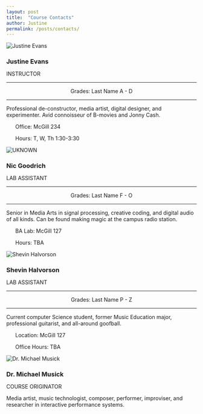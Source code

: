 ```yaml
---
layout: post
title:  "Course Contacts"
author: Justine
permalink: /posts/contacts/
---
```


<div class="row">

  <div class="col-sm-12 col-md-4">
    <div class="thumbnail">
      <img src="{{ site.url }}/img/user-evans.jpg" alt="Justine Evans" title="Justine Evans">
      <div class="caption">
        <h3 style="margin-bottom: 0;">Justine Evans</h3>
        <p style="text-transform: uppercase;" class="label label-primary">Instructor</p>
        <hr>
        <p style="text-align: center;">Grades: Last Name A - D</p>
        <hr>
        <p style="margin: 10px 0;">Professional de-constructor, media artist, digital designer, and experimenter. Avid connoisseur of B-movies and Jonny Cash.</p>
        <p>
          <div class="btn-group">
            <a href="mailto:justine.evans@umontana.edu" class="btn btn-primary" role="button"><i class="fa fa-envelope fa-sm" aria-hidden="true"></i></a>
          </div>
          <div class="btn-group">
            <a href="https://ummediaarts.slack.com/" class="btn btn-default" role="button"><i class="fa fa-slack" aria-hidden="true"></i></a>
          </div>
          <div class="btn-group">
          <a href="#" class="btn btn-info"><i class="fa fa-clock-o" aria-hidden="true"></i></a>
            <a href="#" class="btn btn-info dropdown-toggle" data-toggle="dropdown"><span class="caret"></span></a>
            <ul class="dropdown-menu">
              <p>Office: McGill 234</p>
              <p>Hours: T, W, Th 1:30-3:30</p>
            </ul>
          </div>
        </p>
      </div>
    </div>
  </div>

  <div class="col-sm-12 col-md-4">
    <div class="thumbnail">
      <img src="{{ site.url }}/img/user-goodrich.jpg" alt="UKNOWN" title="TBA">
      <div class="caption">
        <h3 style="margin-bottom: 0;">Nic Goodrich</h3>
        <p style="text-transform: uppercase;" class="label label-info">Lab Assistant</p>
        <hr>
        <p style="text-align: center;">Grades: Last Name F - O</p>
        <hr>
        <p style="margin: 10px 0;">Senior in Media Arts in signal processing, creative coding, and digital audio of all kinds. Can be found making magic at the campus radio station.</p>
        <p>
          <div class="btn-group">
            <a href="mailto:nicolas.goodrich@umconnect.umt.edu" class="btn btn-primary" role="button"><i class="fa fa-envelope fa-sm" aria-hidden="true"></i></a>
          </div>
          <div class="btn-group">
            <a href="https://ummediaarts.slack.com/" class="btn btn-default" role="button"><i class="fa fa-slack" aria-hidden="true"></i></a>
          </div>
          <div class="btn-group">
          <a href="#" class="btn btn-info"><i class="fa fa-clock-o" aria-hidden="true"></i></a>
            <a href="#" class="btn btn-info dropdown-toggle" data-toggle="dropdown"><span class="caret"></span></a>
            <ul class="dropdown-menu">
              <p>BA Lab: McGill 127</p>
              <p>Hours: TBA</p>
            </ul>
          </div>
        </p>
      </div>
    </div>
  </div>

  <div class="col-sm-12 col-md-4">
    <div class="thumbnail">
      <img src="{{ site.url }}/img/user-halvorson.jpg" alt="Shevin Halvorson" title="
      Shevin Halvorson">
      <div class="caption">
        <h3 style="margin-bottom: 0;">Shevin Halvorson</h3>
        <p style="text-transform: uppercase;" class="label label-info">Lab Assistant</p>
        <hr>
        <p style="text-align: center;">Grades: Last Name P - Z</p>
        <hr>
        <p style="margin: 10px 0;">Current computer Science student, former Music Education major, professional guitarist, and all-around goofball.</p>
        <p>
          <div class="btn-group">
            <a href="mailto:shevin.halvorson@umontana.edu" class="btn btn-primary" role="button"><i class="fa fa-envelope fa-sm" aria-hidden="true"></i></a>
          </div>
          <div class="btn-group">
            <a href="https://ummediaarts.slack.com/" class="btn btn-default" role="button"><i class="fa fa-slack" aria-hidden="true"></i></a>
          </div>
          <div class="btn-group">
          <a href="#" class="btn btn-info"><i class="fa fa-clock-o" aria-hidden="true"></i></a>
            <a href="#" class="btn btn-info dropdown-toggle" data-toggle="dropdown"><span class="caret"></span></a>
            <ul class="dropdown-menu">
              <p>Location: McGill 127</p>
              <p>Office Hours: TBA</p>
            </ul>
          </div>
        </p>
      </div>
    </div>
  </div>

</div>

<div class="row">

  <div class="col-sm-12 col-md-4">
    <div class="thumbnail">
      <img src="{{ site.url }}/img/user-musick.jpg" alt="Dr. Michael Musick" title="Dr. Michael Musick">
      <div class="caption">
        <h3 style="margin-bottom: 0;">Dr. Michael Musick</h3>
        <p style="text-transform: uppercase;" class="label label-warning">Course Originator</p>
        <p style="margin: 10px 0;">Media artist, music technologist, composer, performer, improviser, and researcher in interactive performance systems.</p>
        <p>
          <div class="btn-group">
            <a href="https://ummediaarts.slack.com/" class="btn btn-default" role="button"><i class="fa fa-slack" aria-hidden="true"></i></a>
          </div>
          <div class="btn-group">
            <a href="http://michaelmusick.com/" class="btn btn-info" role="button"><i class="fa fa-home" aria-hidden="true"></i></a>
          </div>
        </p>
      </div>
    </div>
  </div>

</div>

